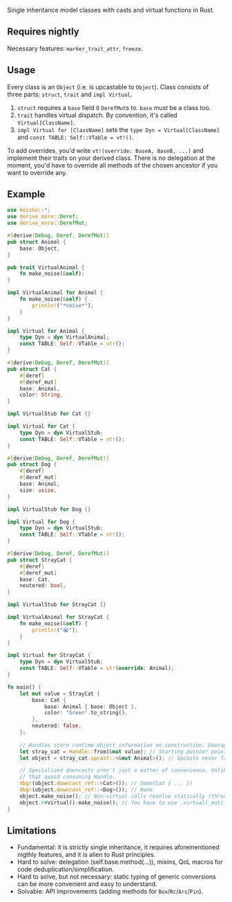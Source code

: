 Single inheritance model classes with casts and virtual functions in Rust.

## Requires nightly

Necessary features: `marker_trait_attr`, `freeze`.

## Usage

Every class is an `Object` (i.e. is upcastable to `Object`).
Class consists of three parts: `struct`, `trait` and `impl Virtual`.

1. `struct` requires a `base` field it `DerefMut`s to. `base` must be a class too.
2. `trait` handles virtual dispatch. By convention, it's called `Virtual[ClassName]`.
3. `impl Virtual for [ClassName]` sets the `type Dyn = Virtual[ClassName]` and `const TABLE: Self::VTable = vt!()`.

To add overrides, you'd write `vt!(override: BaseA, BaseB, ...)` and implement their traits on your derived class.
There is no delegation at the moment, you'd have to override all methods of the chosen ancestor if you want to override any.

## Example

```rust
use keisho::*;
use derive_more::Deref;
use derive_more::DerefMut;

#[derive(Debug, Deref, DerefMut)]
pub struct Animal {
    base: Object,
}

pub trait VirtualAnimal {
    fn make_noise(&self);
}

impl VirtualAnimal for Animal {
    fn make_noise(&self) {
        println!("*noise*");
    }
}

impl Virtual for Animal {
    type Dyn = dyn VirtualAnimal;
    const TABLE: Self::VTable = vt!();
}

#[derive(Debug, Deref, DerefMut)]
pub struct Cat {
    #[deref]
    #[deref_mut]
    base: Animal,
    color: String,
}

impl VirtualStub for Cat {}

impl Virtual for Cat {
    type Dyn = dyn VirtualStub;
    const TABLE: Self::VTable = vt!();
}

#[derive(Debug, Deref, DerefMut)]
pub struct Dog {
    #[deref]
    #[deref_mut]
    base: Animal,
    size: usize,
}

impl VirtualStub for Dog {}

impl Virtual for Dog {
    type Dyn = dyn VirtualStub;
    const TABLE: Self::VTable = vt!();
}

#[derive(Debug, Deref, DerefMut)]
pub struct StrayCat {
    #[deref]
    #[deref_mut]
    base: Cat,
    neutered: bool,
}

impl VirtualStub for StrayCat {}

impl VirtualAnimal for StrayCat {
    fn make_noise(&self) {
        println!("😭");
    }
}

impl Virtual for StrayCat {
    type Dyn = dyn VirtualStub;
    const TABLE: Self::VTable = vt!(override: Animal);
}

fn main() {
    let mut value = StrayCat {
        base: Cat {
            base: Animal { base: Object },
            color: "Green".to_string(),
        },
        neutered: false,
    };
    
    // Handles store runtime object information on construction. Unwrapping a handle would lead to loss of information.
    let stray_cat = Handle::from(&mut value); // Starting pointer points to StrayCat, so its handle only knows this much.
    let object = stray_cat.upcast::<&mut Animal>(); // Upcasts never fail and happen between pointers of the same type.

    // Specialized downcasts aren't just a matter of convenience. Unlike deref, they can fail, and they don't have alternatives
    // that avoid consuming Handle.
    dbg!(object.downcast_ref::<Cat>()); // Some(Cat { ... })
    dbg!(object.downcast_ref::<Dog>()); // None
    object.make_noise(); // Non-virtual calls resolve statically (through trait impl on a type or its closest ancestor type).
    object.r#virtual().make_noise(); // You have to use .virtual(_mut) to be able to call virtual override.
}
```

## Limitations

- Fundamental: it is strictly single inheritance, it requires aforementioned nigthly features, and it is alien to Rust principles.
- Hard to solve: delegation (self.base.method(...)), mixins, QoL macros for code deduplication/simplification.
- Hard to solve, but not necessary: static typing of generic conversions can be more convenient and easy to understand.
- Solvable: API improvements (adding methods for `Box`/`Rc`/`Arc`/`Pin`).
